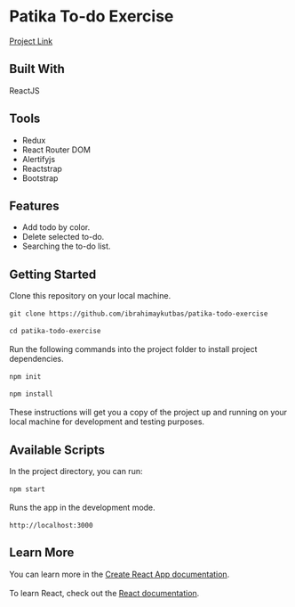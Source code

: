 # Patika To-do Exercise
[Project Link](https://patika-todo-exercise.web.app/)
## Built With
ReactJS
## Tools
- Redux
- React Router DOM
- Alertifyjs
- Reactstrap
- Bootstrap
## Features
- Add todo by color.
- Delete selected to-do.
- Searching the to-do list.
## Getting Started
Clone this repository on your local machine.<br/><br/>
`git clone https://github.com/ibrahimaykutbas/patika-todo-exercise`<br/><br/>
`cd patika-todo-exercise`<br/><br/>
Run the following commands into the project folder to install project dependencies.<br/><br/>
`npm init`<br/><br/>
`npm install`<br/><br/>
These instructions will get you a copy of the project up and running on your local machine for development and testing purposes.
## Available Scripts
In the project directory, you can run: <br/><br/>
`npm start`<br/><br/>
Runs the app in the development mode.<br/><br/>
`http://localhost:3000`
## Learn More
You can learn more in the [Create React App documentation](https://create-react-app.dev/docs/getting-started/).<br/><br/>
To learn React, check out the [React documentation](https://reactjs.org/).
